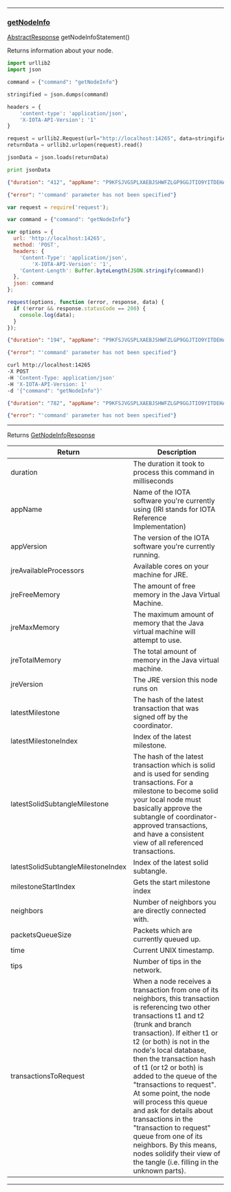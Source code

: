 
---
### [getNodeInfo](https://github.com/iotaledger/iri/blob/dev/src/main/java/com/iota/iri/service/API.java#L716)
 [AbstractResponse](https://github.com/iotaledger/iri/blob/dev/src/main/java/com/iota/iri/service/dto/AbstractResponse.java) getNodeInfoStatement()

Returns information about your node.

<Tabs> 

<Tab language="Python">

<Section type="request">

```Python
import urllib2
import json

command = {"command": "getNodeInfo"}

stringified = json.dumps(command)

headers = {
    'content-type': 'application/json',
    'X-IOTA-API-Version': '1'
}

request = urllib2.Request(url="http://localhost:14265", data=stringified, headers=headers)
returnData = urllib2.urlopen(request).read()

jsonData = json.loads(returnData)

print jsonData
```
</Section>

<Section type="response">

```json
{"duration": "412", "appName": "P9KFSJVGSPLXAEBJSHWFZLGP9GGJTIO9YITDEHATDTGAFLPLBZ9FOFWWTKMAZXZHFGQHUOXLXUALY9999", "appVersion": "P9KFSJVGSPLXAEBJSHWFZLGP9GGJTIO9YITDEHATDTGAFLPLBZ9FOFWWTKMAZXZHFGQHUOXLXUALY9999", "jreAvailableProcessors": "686", "jreFreeMemory": "missing_data", "jreMaxMemory": "missing_data", "jreTotalMemory": "missing_data", "jreVersion": "P9KFSJVGSPLXAEBJSHWFZLGP9GGJTIO9YITDEHATDTGAFLPLBZ9FOFWWTKMAZXZHFGQHUOXLXUALY9999", "latestMilestone": "P9KFSJVGSPLXAEBJSHWFZLGP9GGJTIO9YITDEHATDTGAFLPLBZ9FOFWWTKMAZXZHFGQHUOXLXUALY9999", "latestMilestoneIndex": "399", "latestSolidSubtangleMilestone": "P9KFSJVGSPLXAEBJSHWFZLGP9GGJTIO9YITDEHATDTGAFLPLBZ9FOFWWTKMAZXZHFGQHUOXLXUALY9999", "latestSolidSubtangleMilestoneIndex": "196", "milestoneStartIndex": "517", "neighbors": "137", "packetsQueueSize": "163", "time": "missing_data", "tips": "178", "transactionsToRequest": "862"}
```
</Section>

<Section type="error">

```json
{"error": "'command' parameter has not been specified"}
```
</Section>

<Tab language="NodeJS">

<Section type="request">

```javascript
var request = require('request');

var command = {"command": "getNodeInfo"}

var options = {
  url: 'http://localhost:14265',
  method: 'POST',
  headers: {
    'Content-Type': 'application/json',
		'X-IOTA-API-Version': '1',
    'Content-Length': Buffer.byteLength(JSON.stringify(command))
  },
  json: command
};

request(options, function (error, response, data) {
  if (!error && response.statusCode == 200) {
    console.log(data);
  }
});
```
</Section>

<Section type="response">

```json
{"duration": "194", "appName": "P9KFSJVGSPLXAEBJSHWFZLGP9GGJTIO9YITDEHATDTGAFLPLBZ9FOFWWTKMAZXZHFGQHUOXLXUALY9999", "appVersion": "P9KFSJVGSPLXAEBJSHWFZLGP9GGJTIO9YITDEHATDTGAFLPLBZ9FOFWWTKMAZXZHFGQHUOXLXUALY9999", "jreAvailableProcessors": "478", "jreFreeMemory": "missing_data", "jreMaxMemory": "missing_data", "jreTotalMemory": "missing_data", "jreVersion": "P9KFSJVGSPLXAEBJSHWFZLGP9GGJTIO9YITDEHATDTGAFLPLBZ9FOFWWTKMAZXZHFGQHUOXLXUALY9999", "latestMilestone": "P9KFSJVGSPLXAEBJSHWFZLGP9GGJTIO9YITDEHATDTGAFLPLBZ9FOFWWTKMAZXZHFGQHUOXLXUALY9999", "latestMilestoneIndex": "754", "latestSolidSubtangleMilestone": "P9KFSJVGSPLXAEBJSHWFZLGP9GGJTIO9YITDEHATDTGAFLPLBZ9FOFWWTKMAZXZHFGQHUOXLXUALY9999", "latestSolidSubtangleMilestoneIndex": "390", "milestoneStartIndex": "997", "neighbors": "616", "packetsQueueSize": "109", "time": "missing_data", "tips": "76", "transactionsToRequest": "219"}
```
</Section>

<Section type="error">

```json
{"error": "'command' parameter has not been specified"}
```
</Section>

<Tab language="cURL">

<Section type="request">

```bash
curl http://localhost:14265 
-X POST 
-H 'Content-Type: application/json' 
-H 'X-IOTA-API-Version: 1' 
-d '{"command": "getNodeInfo"}'
```
</Section>

<Section type="response">

```json
{"duration": "782", "appName": "P9KFSJVGSPLXAEBJSHWFZLGP9GGJTIO9YITDEHATDTGAFLPLBZ9FOFWWTKMAZXZHFGQHUOXLXUALY9999", "appVersion": "P9KFSJVGSPLXAEBJSHWFZLGP9GGJTIO9YITDEHATDTGAFLPLBZ9FOFWWTKMAZXZHFGQHUOXLXUALY9999", "jreAvailableProcessors": "253", "jreFreeMemory": "missing_data", "jreMaxMemory": "missing_data", "jreTotalMemory": "missing_data", "jreVersion": "P9KFSJVGSPLXAEBJSHWFZLGP9GGJTIO9YITDEHATDTGAFLPLBZ9FOFWWTKMAZXZHFGQHUOXLXUALY9999", "latestMilestone": "P9KFSJVGSPLXAEBJSHWFZLGP9GGJTIO9YITDEHATDTGAFLPLBZ9FOFWWTKMAZXZHFGQHUOXLXUALY9999", "latestMilestoneIndex": "609", "latestSolidSubtangleMilestone": "P9KFSJVGSPLXAEBJSHWFZLGP9GGJTIO9YITDEHATDTGAFLPLBZ9FOFWWTKMAZXZHFGQHUOXLXUALY9999", "latestSolidSubtangleMilestoneIndex": "800", "milestoneStartIndex": "315", "neighbors": "964", "packetsQueueSize": "486", "time": "missing_data", "tips": "964", "transactionsToRequest": "868"}
```
</Section>

<Section type="error">

```json
{"error": "'command' parameter has not been specified"}
```
</Section>
</Tabs>





***

Returns [GetNodeInfoResponse](https://github.com/iotaledger/iri/blob/dev/src/main/java/com/iota/iri/service/dto/GetNodeInfoResponse.java)

|Return | Description |
|--|--|
| duration | The duration it took to process this command in milliseconds |
| appName | Name of the IOTA software you're currently using (IRI stands for IOTA Reference Implementation) |
| appVersion | The version of the IOTA software you're currently running. |
| jreAvailableProcessors | Available cores on your machine for JRE. |
| jreFreeMemory | The amount of free memory in the Java Virtual Machine. |
| jreMaxMemory | The maximum amount of memory that the Java virtual machine will attempt to use. |
| jreTotalMemory | The total amount of memory in the Java virtual machine. |
| jreVersion | The JRE version this node runs on |
| latestMilestone | The hash of the latest transaction that was signed off by the coordinator. |
| latestMilestoneIndex | Index of the latest milestone. |
| latestSolidSubtangleMilestone | The hash of the latest transaction which is solid and is used for sending transactions. For a milestone to become solid your local node must basically approve the subtangle of coordinator-approved transactions, and have a consistent view of all referenced transactions. |
| latestSolidSubtangleMilestoneIndex | Index of the latest solid subtangle. |
| milestoneStartIndex | Gets the start milestone index |
| neighbors | Number of neighbors you are directly connected with. |
| packetsQueueSize | Packets which are currently queued up. |
| time | Current UNIX timestamp. |
| tips | Number of tips in the network. |
| transactionsToRequest | When a node receives a transaction from one of its neighbors, this transaction is referencing two other transactions t1 and t2 (trunk and branch transaction). If either t1 or t2 (or both) is not in the node's local database, then the transaction hash of t1 (or t2 or both) is added to the queue of the "transactions to request". At some point, the node will process this queue and ask for details about transactions in the "transaction to request" queue from one of its neighbors. By this means, nodes solidify their view of the tangle (i.e. filling in the unknown parts). |
***
